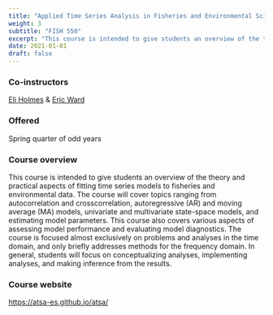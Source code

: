 ```yaml
---
title: "Applied Time Series Analysis in Fisheries and Environmental Sciences"
weight: 3
subtitle: "FISH 550"
excerpt: "This course is intended to give students an overview of the theory and practical aspects of fitting time series models to fisheries and environmental data. The course covers topics ranging from autocorrelation and crosscorrelation, autoregressive (AR) and moving average (MA) models, univariate and multivariate state-space models, and estimating model parameters.\nCo-taught with "
date: 2021-01-01
draft: false
---
```


### Co-instructors

[Eli Holmes](https://eeholmes.github.io/) & [Eric Ward](https://ericward-noaa.github.io/)

### Offered

Spring quarter of odd years

### Course overview

This course is intended to give students an overview of the theory and practical aspects of fitting time series models to fisheries and environmental data. The course will cover topics ranging from autocorrelation and crosscorrelation, autoregressive (AR) and moving average (MA) models, univariate and multivariate state-space models, and estimating model parameters. This course also covers various aspects of assessing model performance and evaluating model diagnostics. The course is focused almost exclusively on problems and analyses in the time domain, and only briefly addresses methods for the frequency domain. In general, students will focus on conceptualizing analyses, implementing analyses, and making inference from the results.

### Course website

https://atsa-es.github.io/atsa/
